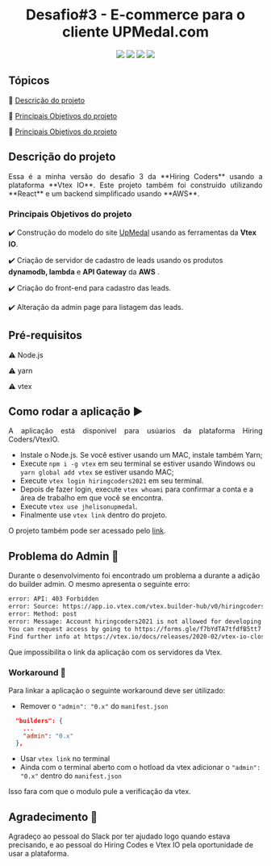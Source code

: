 
<h1 align="center"> Desafio#3 - E-commerce para o cliente UPMedal.com </h1>

<p align="center">
  <img src="https://img.shields.io/badge/html5-%23E34F26.svg?style=for-the-badge&logo=html5&logoColor=white"/>
  <img src="https://img.shields.io/badge/css3-%231572B6.svg?style=for-the-badge&logo=css3&logoColor=white"/>
  <img src="https://img.shields.io/badge/react-%2320232a.svg?style=for-the-badge&logo=react&logoColor=%2361DAFB"/>
  <img src="https://img.shields.io/badge/AWS-%23FF9900.svg?style=for-the-badge&logo=amazon-aws&logoColor=white"/>
</p>

## Tópicos
:small_blue_diamond: [Descrição do projeto](#descrição-do-projeto)

:small_blue_diamond: [Principais Objetivos do projeto](#principais-objetivos)

:small_blue_diamond: [Principais Objetivos do projeto](#como-rodar)

## Descrição do projeto
<p align="justify"> Essa é a minha versão do desafio 3 da **Hiring Coders** usando a plataforma **Vtex IO**. Este projeto também foi construido utilizando **React** e um backend simplificado usando **AWS**. </p>


### Principais Objetivos do projeto
:heavy_check_mark: Construção do modelo do site [UpMedal](https://www.upmedal.com/desafios) usando as ferramentas da **Vtex IO**.

:heavy_check_mark: Criação de servidor de cadastro de leads usando os produtos **dynamodb, lambda** e **API Gateway** da **AWS** .

:heavy_check_mark: Criação do front-end para cadastro das leads. 

:heavy_check_mark: Alteração da admin page para listagem das leads. 

## Pré-requisitos
:warning: Node.js

:warning: yarn

:warning: vtex

## Como rodar a aplicação :arrow_forward:
<p align="justify">A aplicação está disponivel para usúarios da plataforma Hiring Coders/VtexIO.</p>

- Instale o Node.js. Se você estiver usando um MAC, instale também Yarn;
- Execute `npm i -g vtex` em seu terminal se estiver usando Windows ou `yarn global add vtex` se estiver usando MAC;
- Execute `vtex login hiringcoders2021` em seu terminal.
- Depois de fazer login, execute `vtex whoami` para confirmar a conta e a área de trabalho em que você se encontra.
- Execute `vtex use jhelisonupmedal`.
- Finalmente use `vtex link` dentro do projeto.

O projeto também pode ser acessado pelo [link](https://jhelisonexercise1--hiringcoders2021.myvtex.com/).

## Problema do Admin :space_invader:
Durante o desenvolvimento foi encontrado um problema a durante a adição do builder admin. O mesmo apresenta o seguinte erro:

```bash
error: API: 403 Forbidden  
error: Source: https://app.io.vtex.com/vtex.builder-hub/v0/hiringcoders2021/jhelisonupmedal/_v/builder/0/link/hiringcoders2021.jhelisonexercise1@0.1.1  
error: Method: post
error: Message: Account hiringcoders2021 is not allowed for developing app "jhelisonexercise1" in major 0.
You can request access by going to https://forms.gle/f7bYdTA7tfdfB5tt7 .
Find further info at https://vtex.io/docs/releases/2020-02/vtex-io-closed-beta-list
```
Que impossibilita o link da aplicação com os servidores da Vtex.

### Workaround :circus_tent:
Para linkar a aplicação o seguinte workaround deve ser útilizado:
- Remover o `"admin": "0.x"` do `manifest.json`
```json
  "builders": {
	...
    "admin": "0.x"
  },
```

- Usar `vtex link` no terminal
- Ainda com o terminal aberto com o hotload da vtex adicionar o  `"admin": "0.x"` dentro do `manifest.json`

Isso fara com que o modulo pule a verificação da vtex.

## Agradecimento :cake:
Agradeço ao pessoal do Slack por ter ajudado logo quando estava precisando, e ao pessoal do Hiring Codes e Vtex IO pela oportunidade de usar a plataforma.

